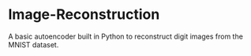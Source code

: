 # Image-Reconstruction
A basic autoencoder built in Python to reconstruct digit images from the MNIST dataset.
